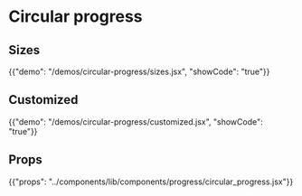 # Circular progress

## Sizes

{{"demo": "/demos/circular-progress/sizes.jsx", "showCode": "true"}}

## Customized

{{"demo": "/demos/circular-progress/customized.jsx", "showCode": "true"}}

## Props

{{"props": "../components/lib/components/progress/circular_progress.jsx"}}